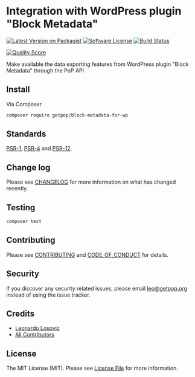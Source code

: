 # Integration with WordPress plugin "Block Metadata" 

[![Latest Version on Packagist][ico-version]][link-packagist]
[![Software License][ico-license]](LICENSE.md)
[![Build Status][ico-travis]][link-travis]
<!--
[![Coverage Status][ico-scrutinizer]][link-scrutinizer]
-->
[![Quality Score][ico-code-quality]][link-code-quality]
<!--
[![Total Downloads][ico-downloads]][link-downloads]
-->

Make available the data exporting features from WordPress plugin "Block Metadata" through the PoP API

## Install

Via Composer

``` bash
composer require getpop/block-metadata-for-wp
```

<!--
## Usage

``` php
```
-->

## Standards

[PSR-1](https://www.php-fig.org/psr/psr-1), [PSR-4](https://www.php-fig.org/psr/psr-4) and [PSR-12](https://www.php-fig.org/psr/psr-12).

## Change log

Please see [CHANGELOG](CHANGELOG.md) for more information on what has changed recently.

## Testing

``` bash
composer test
```

## Contributing

Please see [CONTRIBUTING](CONTRIBUTING.md) and [CODE_OF_CONDUCT](CODE_OF_CONDUCT.md) for details.

## Security

If you discover any security related issues, please email leo@getpop.org instead of using the issue tracker.

## Credits

- [Leonardo Losoviz][link-author]
- [All Contributors][link-contributors]

## License

The MIT License (MIT). Please see [License File](LICENSE.md) for more information.

[ico-version]: https://img.shields.io/packagist/v/getpop/block-metadata-for-wp.svg?style=flat-square
[ico-license]: https://img.shields.io/badge/license-MIT-brightgreen.svg?style=flat-square
[ico-travis]: https://img.shields.io/travis/getpop/block-metadata-for-wp/master.svg?style=flat-square
[ico-scrutinizer]: https://img.shields.io/scrutinizer/coverage/g/getpop/block-metadata-for-wp.svg?style=flat-square
[ico-code-quality]: https://img.shields.io/scrutinizer/g/getpop/block-metadata-for-wp.svg?style=flat-square
[ico-downloads]: https://img.shields.io/packagist/dt/getpop/block-metadata-for-wp.svg?style=flat-square

[link-packagist]: https://packagist.org/packages/getpop/block-metadata-for-wp
[link-travis]: https://travis-ci.org/getpop/block-metadata-for-wp
[link-scrutinizer]: https://scrutinizer-ci.com/g/getpop/block-metadata-for-wp/code-structure
[link-code-quality]: https://scrutinizer-ci.com/g/getpop/block-metadata-for-wp
[link-downloads]: https://packagist.org/packages/getpop/block-metadata-for-wp
[link-author]: https://github.com/leoloso
[link-contributors]: ../../contributors
